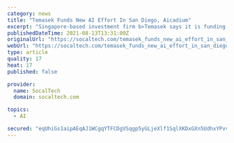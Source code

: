 ```yaml
---
category: news
title: "Temasek Funds New AI Effort In San Diego, Aicadium"
excerpt: "Singapore-based investment firm b>Temasek says it is funding and has launched a new, artificial intelligence startup that is headquartered in San Diego and Singapore, called Aicadium. The new startup will focus on developing a common machine learning platform to deliver AI-as-a-Service from discovery to deployment."
publishedDateTime: 2021-08-13T13:31:00Z
originalUrl: "https://socaltech.com/temasek_funds_new_ai_effort_in_san_diego_aicadium/s-0081597.html"
webUrl: "https://socaltech.com/temasek_funds_new_ai_effort_in_san_diego_aicadium/s-0081597.html"
type: article
quality: 17
heat: 17
published: false

provider:
  name: SocalTech
  domain: socaltech.com

topics:
  - AI

secured: "eqUhiGs1aipAEqAJ1WCgqYTFCDgVSqgp5yGLjeXlf1SqlXKDxGXn5UdhxYPvvtcgfe83AuU3xA/TerR5pieF9++XpgmGLlY0mrX9nAsBE4HFt0yhGOJ6oVkszUzkLesSR2cNbT381wjWFm7HdIHQ0muPvcC+ZTWT3CExFfzH8ptYyQ3JUt9x9Vr+7o5LTmWg45mdrALzasZMtAw/BMkYEO9CfK4S1KJT3Z3XPPobGRy953aiCGvc1AElXYmTVpx5f3xM5BCv2pvWATBLkm66rJfhsVTAoXKUK7VRNUH+bc5cqus7nmVTQ+fC/ECA1Wb1G45MMrkIdmphCALRqlo1fSWa+qMi3zGJ3PT3gs5DyJQ=;vqG2xWcp+KhZLSVqIwDQ2A=="
---
```



